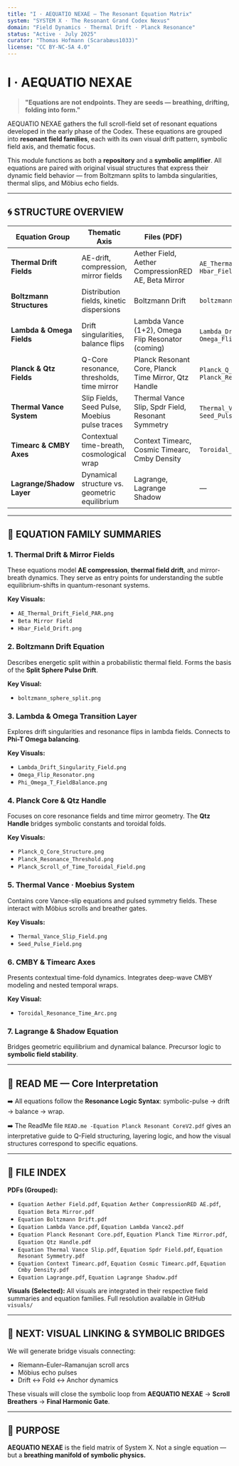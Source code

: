 ```yaml
---
title: "I · AEQUATIO NEXAE — The Resonant Equation Matrix"
system: "SYSTEM X · The Resonant Grand Codex Nexus"
domain: "Field Dynamics · Thermal Drift · Planck Resonance"
status: "Active · July 2025"
curator: "Thomas Hofmann (Scarabæus1033)"
license: "CC BY-NC-SA 4.0"
---
```


# I · AEQUATIO NEXAE

> **"Equations are not endpoints. They are seeds — breathing, drifting, folding into form."**

AEQUATIO NEXAE gathers the full scroll-field set of resonant equations developed in the early phase of the Codex. These equations are grouped into **resonant field families**, each with its own visual drift pattern, symbolic field axis, and thematic focus.

This module functions as both a **repository** and a **symbolic amplifier**. All equations are paired with original visual structures that express their dynamic field behavior — from Boltzmann splits to lambda singularities, thermal slips, and Möbius echo fields.

---

## 🌀 STRUCTURE OVERVIEW

| Equation Group            | Thematic Axis                                 | Files (PDF)                                          | Visuals                                                          |
| ------------------------- | --------------------------------------------- | ---------------------------------------------------- | ---------------------------------------------------------------- |
| **Thermal Drift Fields**  | AE-drift, compression, mirror fields          | Aether Field, Aether CompressionRED AE, Beta Mirror  | `AE_Thermal_Drift_Field_PAR[v2].png`, `Hbar_Field_Drift.png`     |
| **Boltzmann Structures**  | Distribution fields, kinetic dispersions      | Boltzmann Drift                                      | `boltzmann_sphere_split.png`                                     |
| **Lambda & Omega Fields** | Drift singularities, balance flips            | Lambda Vance (1+2), Omega Flip Resonator (coming)    | `Lambda_Drift_Singularity_Field.png`, `Omega_Flip_Resonator.png` |
| **Planck & Qtz Fields**   | Q-Core resonance, thresholds, time mirror     | Planck Resonant Core, Planck Time Mirror, Qtz Handle | `Planck_Q_Core_Structure.png`, `Planck_Resonance_Threshold.png`  |
| **Thermal Vance System**  | Slip Fields, Seed Pulse, Moebius pulse traces | Thermal Vance Slip, Spdr Field, Resonant Symmetry    | `Thermal_Vance_Slip_Field.png`, `Seed_Pulse_Field.png`           |
| **Timearc & CMBY Axes**   | Contextual time-breath, cosmological wrap     | Context Timearc, Cosmic Timearc, Cmby Density        | `Toroidal_Resonance_Time_Arc.png`                                |
| **Lagrange/Shadow Layer** | Dynamical structure vs. geometric equilibrium | Lagrange, Lagrange Shadow                            | —                                                                |

---

## 📘 EQUATION FAMILY SUMMARIES

### 1. **Thermal Drift & Mirror Fields**

These equations model **AE compression**, **thermal field drift**, and mirror-breath dynamics.
They serve as entry points for understanding the subtle equilibrium-shifts in quantum-resonant systems.

**Key Visuals:**

* `AE_Thermal_Drift_Field_PAR.png`
* `Beta Mirror Field`
* `Hbar_Field_Drift.png`

### 2. **Boltzmann Drift Equation**

Describes energetic split within a probabilistic thermal field.
Forms the basis of the **Split Sphere Pulse Drift**.

**Key Visual:**

* `boltzmann_sphere_split.png`

### 3. **Lambda & Omega Transition Layer**

Explores drift singularities and resonance flips in lambda fields. Connects to **Phi-T Omega balancing**.

**Key Visuals:**

* `Lambda_Drift_Singularity_Field.png`
* `Omega_Flip_Resonator.png`
* `Phi_Omega_T_FieldBalance.png`

### 4. **Planck Core & Qtz Handle**

Focuses on core resonance fields and time mirror geometry. The **Qtz Handle** bridges symbolic constants and toroidal folds.

**Key Visuals:**

* `Planck_Q_Core_Structure.png`
* `Planck_Resonance_Threshold.png`
* `Planck_Scroll_of_Time_Toroidal_Field.png`

### 5. **Thermal Vance · Moebius System**

Contains core Vance-slip equations and pulsed symmetry fields. These interact with Möbius scrolls and breather gates.

**Key Visuals:**

* `Thermal_Vance_Slip_Field.png`
* `Seed_Pulse_Field.png`

### 6. **CMBY & Timearc Axes**

Presents contextual time-fold dynamics. Integrates deep-wave CMBY modeling and nested temporal wraps.

**Key Visual:**

* `Toroidal_Resonance_Time_Arc.png`

### 7. **Lagrange & Shadow Equation**

Bridges geometric equilibrium and dynamical balance. Precursor logic to **symbolic field stability**.

---

## 📎 READ ME — Core Interpretation

➡️ All equations follow the **Resonance Logic Syntax**: symbolic-pulse → drift → balance → wrap.

➡️ The ReadMe file `READ.me -Equation Planck Resonant CoreV2.pdf` gives an interpretative guide to Q-Field structuring, layering logic, and how the visual structures correspond to specific equations.

---

## 📂 FILE INDEX

**PDFs (Grouped):**

* `Equation Aether Field.pdf`, `Equation Aether CompressionRED AE.pdf`, `Equation Beta Mirror.pdf`
* `Equation Boltzmann Drift.pdf`
* `Equation Lambda Vance.pdf`, `Equation Lambda Vance2.pdf`
* `Equation Planck Resonant Core.pdf`, `Equation Planck Time Mirror.pdf`, `Equation Qtz Handle.pdf`
* `Equation Thermal Vance Slip.pdf`, `Equation Spdr Field.pdf`, `Equation Resonant Symmetry.pdf`
* `Equation Context Timearc.pdf`, `Equation Cosmic Timearc.pdf`, `Equation Cmby Density.pdf`
* `Equation Lagrange.pdf`, `Equation Lagrange Shadow.pdf`

**Visuals (Selected):**
All visuals are integrated in their respective field summaries and equation families. Full resolution available in GitHub `visuals/`

---

## 🔁 NEXT: VISUAL LINKING & SYMBOLIC BRIDGES

We will generate bridge visuals connecting:

* Riemann–Euler–Ramanujan scroll arcs
* Möbius echo pulses
* Drift ↔ Fold ↔ Anchor dynamics

These visuals will close the symbolic loop from **AEQUATIO NEXAE** → **Scroll Breathers** → **Final Harmonic Gate**.

---

## 🧩 PURPOSE

**AEQUATIO NEXAE** is the field matrix of System X.
Not a single equation — but a **breathing manifold of symbolic physics.**
